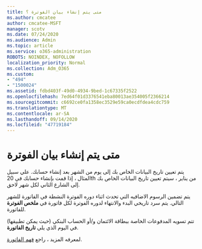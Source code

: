 ```yaml
---
title: متى يتم إنشاء بيان الفوترة ؟
ms.author: cmcatee
author: cmcatee-MSFT
manager: scotv
ms.date: 07/24/2020
ms.audience: Admin
ms.topic: article
ms.service: o365-administration
ROBOTS: NOINDEX, NOFOLLOW
localization_priority: Normal
ms.collection: Adm_O365
ms.custom:
- "494"
- "1500024"
ms.assetid: fdbd403f-49d0-4934-9bed-1c67335f2522
ms.openlocfilehash: 7ed64f01d3376541eba80013ae354005f2366214
ms.sourcegitcommit: c6692ce0fa1358ec3529e59ca0ecdfdea4cdc759
ms.translationtype: MT
ms.contentlocale: ar-SA
ms.lasthandoff: 09/14/2020
ms.locfileid: "47719184"
---
```

# <a name="when-is-the-billing-statement-generated"></a>متى يتم إنشاء بيان الفوترة

يتم تعيين تاريخ البيانات الخاص بك إلى يوم من الشهر بعد إنشاء حسابك. علي سبيل المثال ، إذا قمت بإنشاء حسابك في 20th من يناير ، سيتم تعيين تاريخ البيانات الخاص بك إلى الشارع الثاني لكل شهر لاحق.

يتم تضمين الرسوم الاضافيه التي تحدث اثناء دوره الفوترة النشطة في الفاتورة للشهر التالي. يتم سرد تاريخي البدء والانتهاء لدوره الفوترة لكل فاتورة في **ملخص الفوترة** للفاتورة.

تتم تسويه المدفوعات الخاصة ببطاقة الائتمان و/أو الحساب البنكي (حيث يمكن تطبيقها) في اليوم الذي يلي **تاريخ الفاتورة**.
  
لمعرفه المزيد ، راجع [فهم الفاتورة](https://docs.microsoft.com/microsoft-365/commerce/billing-and-payments/understand-your-invoice2).